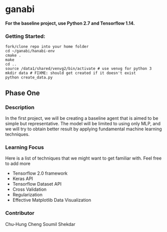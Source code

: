# ganabi

**For the baseline project, use Python 2.7 and Tensorflow 1.14.**

### Getting Started:
```
fork/clone repo into your home folder
cd ~/ganabi/hanabi-env
cmake .
make
cd ..
source /data1/shared/venvg2/bin/activate # use venvg for python 3 
mkdir data # FIXME: should get created if it doesn't exist
python create_data.py
```

## Phase One

### Description
In the first project, we will be creating a baseline agent that is aimed to be simple but representative. The model will be limited to using only MLP, and we will try to obtain better result by applying fundamental machine learning techniques.

### Learning Focus
Here is a list of techniques that we might want to get familiar with. Feel free to add more
- Tensorflow 2.0 framework
- Keras API
- Tensorflow Dataset API
- Cross Validation
- Regularization
- Effective Matplotlib Data Visualization

### Contributor
Chu-Hung Cheng
Soumil Shekdar